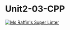 # Unit2-03-CPP
[![Ms Raffin's Super Linter](https://github.com/ICS3U-Programming-Xiaohan-T/Unit2-03-CPP/workflows/Mr%20Coxall's%20Super%20Linter/badge.svg)](https://github.com/ICS3U-Programming-Xiaohan-T/Unit2-03-CPP/actions/)
